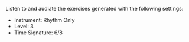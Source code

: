 Listen to and audiate the exercises generated with the following settings:

- Instrument: Rhythm Only
- Level: 3
- Time Signature: 6/8